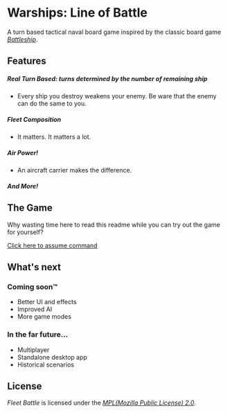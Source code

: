 # Warships: Line of Battle

A turn based tactical naval board game inspired by the classic board game [*Battleship*](https://en.wikipedia.org/wiki/Battleship_%28game%29). 

## Features

##### Real Turn Based: turns determined by the number of remaining ship
* Every ship you destroy weakens your enemy. Be ware that the enemy can do the same to you.
##### Fleet Composition
* It matters. It matters a lot.
##### Air Power!
* An aircraft carrier makes the difference.
##### And More!

## The Game

Why wasting time here to read this readme while you can try out the game for yourself?

[Click here to assume command](https://tonY1883.github.io/fleet-battle)

## What's next

### Coming soon™
- Better UI and effects
- Improved AI
- More game modes

### In the far future...
- Multiplayer
- Standalone desktop app
- Historical scenarios


## License
*Fleet Battle* is licensed under the [*MPL(Mozilla Public License) 2.0*](https://www.mozilla.org/en-US/MPL/2.0/).
